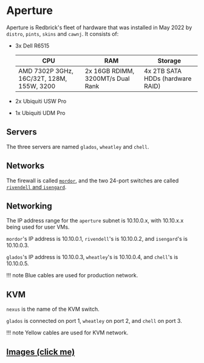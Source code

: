 # Aperture

Aperture is Redbrick's fleet of hardware that was installed in May 2022 by `distro`, `pints`, `skins` and `cawnj`. It
consists of:

- 3x Dell R6515

    | CPU | RAM | Storage |
    | ---- | ---- | ------- |
    | AMD 7302P 3GHz, 16C/32T, 128M, 155W, 3200 | 2x 16GB RDIMM, 3200MT/s Dual Rank | 4x 2TB SATA HDDs (hardware RAID) |

- 2x Ubiquiti USW Pro
- 1x Ubiquiti UDM Pro

## Servers

The three servers are named `glados`, `wheatley` and `chell`.

## Networks

The firewall is called [`mordor`](firewall.md), and the two 24-port switches are called [`rivendell` and `isengard`](switches.md).

## Networking

The IP address range for the `aperture` subnet is 10.10.0.x, with 10.10.x.x being used for user VMs.

`mordor`'s IP address is 10.10.0.1, `rivendell`'s is 10.10.0.2, and `isengard`'s is 10.10.0.3.

`glados`'s IP address is 10.10.0.3, `wheatley`'s is 10.10.0.4, and `chell`'s is 10.10.0.5.

!!! note
    Blue cables are used for production network.

## KVM

`nexus` is the name of the KVM switch.

`glados` is connected on port 1, `wheatley` on port 2, and `chell` on port 3.

!!! note
    Yellow cables are used for KVM network.

## [Images (click me)](images.md)
